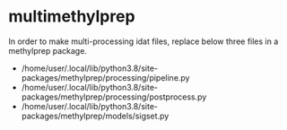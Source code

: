 # multimethylprep

In order to make multi-processing idat files, replace below three files in a methylprep package.

- /home/user/.local/lib/python3.8/site-packages/methylprep/processing/pipeline.py
- /home/user/.local/lib/python3.8/site-packages/methylprep/processing/postprocess.py
- /home/user/.local/lib/python3.8/site-packages/methylprep/models/sigset.py

